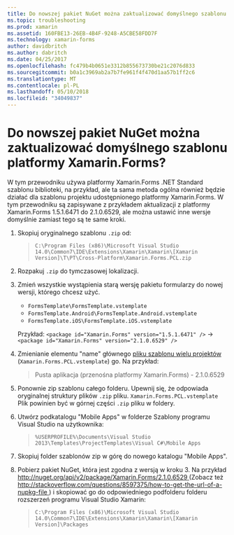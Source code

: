 ```yaml
---
title: Do nowszej pakiet NuGet można zaktualizować domyślnego szablonu platformy Xamarin.Forms?
ms.topic: troubleshooting
ms.prod: xamarin
ms.assetid: 160FBE13-26EB-4B4F-9248-A5CBE58FDD7F
ms.technology: xamarin-forms
author: davidbritch
ms.author: dabritch
ms.date: 04/25/2017
ms.openlocfilehash: fc479b4b0651e3312b855673730be21c2076d833
ms.sourcegitcommit: b0a1c3969ab2a7b7fe961f4f470d1aa57b1ff2c6
ms.translationtype: MT
ms.contentlocale: pl-PL
ms.lasthandoff: 05/10/2018
ms.locfileid: "34049837"
---
```

# <a name="can-i-update-the-xamarinforms-default-template-to-a-newer-nuget-package"></a>Do nowszej pakiet NuGet można zaktualizować domyślnego szablonu platformy Xamarin.Forms?

W tym przewodniku używa platformy Xamarin.Forms .NET Standard szablonu biblioteki, na przykład, ale ta sama metoda ogólna również będzie działać dla szablonu projektu udostępnionego platformy Xamarin.Forms. W tym przewodniku są zapisywane z przykładem aktualizacji z platformy Xamarin.Forms 1.5.1.6471 do 2.1.0.6529, ale można ustawić inne wersje domyślnie zamiast tego są te same kroki.

1.  Skopiuj oryginalnego szablonu `.zip` od:

    > `C:\Program Files (x86)\Microsoft Visual Studio 14.0\Common7\IDE\Extensions\Xamarin\Xamarin\[Xamarin Version]\T\PT\Cross-Platform\Xamarin.Forms.PCL.zip`

2.  Rozpakuj `.zip` do tymczasowej lokalizacji.

3.  Zmień wszystkie wystąpienia starą wersję pakietu formularzy do nowej wersji, którego chcesz użyć.
    *   `FormsTemplate\FormsTemplate.vstemplate`
    *   `FormsTemplate.Android\FormsTemplate.Android.vstemplate`
    *   `FormsTemplate.iOS\FormsTemplate.iOS.vstemplate`

    Przykład: `<package id="Xamarin.Forms" version="1.5.1.6471" />` -> `<package id="Xamarin.Forms" version="2.1.0.6529" />`

4.  Zmienianie elementu "name" głównego [pliku szablonu wielu projektów](http://msdn.microsoft.com/library/ms185308.aspx) (`Xamarin.Forms.PCL.vstemplate`) go. Na przykład:
    > <Name>Pusta aplikacja (przenośna platformy Xamarin.Forms) - 2.1.0.6529</Name>

5.  Ponownie zip szablonu całego folderu. Upewnij się, że odpowiada oryginalnej struktury plików `.zip` pliku. `Xamarin.Forms.PCL.vstemplate` Plik powinien być w górnej części `.zip` pliku w foldery.

6.  Utwórz podkatalogu "Mobile Apps" w folderze Szablony programu Visual Studio na użytkownika:
    > `%USERPROFILE%\Documents\Visual Studio 2013\Templates\ProjectTemplates\Visual C#\Mobile Apps`

7.  Skopiuj folder szablonów zip w górę do nowego katalogu "Mobile Apps".

8.  Pobierz pakiet NuGet, która jest zgodna z wersją w kroku 3. Na przykład [ http://nuget.org/api/v2/package/Xamarin.Forms/2.1.0.6529 ](http://nuget.org/api/v2/package/Xamarin.Forms/2.1.0.6529) (Zobacz też [ http://stackoverflow.com/questions/8597375/how-to-get-the-url-of-a-nupkg-file ](http://stackoverflow.com/questions/8597375/how-to-get-the-url-of-a-nupkg-file)) i skopiować go do odpowiedniego podfolderu folderu rozszerzeń programu Visual Studio Xamarin:
    > `C:\Program Files (x86)\Microsoft Visual Studio 14.0\Common7\IDE\Extensions\Xamarin\Xamarin\[Xamarin Version]\Packages`
